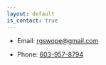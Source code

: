 ```yaml
---
layout: default
is_contact: true
---
```


* Email: [rgswope@gmail.com](mailto:rgswope@gmail.com)

* Phone: [603-957-8794](tel:603-957-8794)
